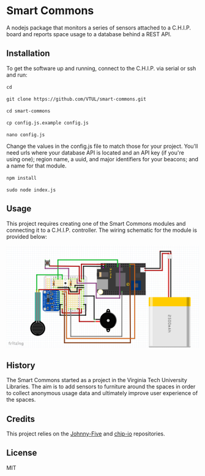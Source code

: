 # Smart Commons
A nodejs package that monitors a series of sensors attached to a C.H.I.P. board and reports space usage to a database behind a REST API.

## Installation
To get the software up and running, connect to the C.H.I.P. via serial or ssh and run:

`cd`

`git clone https://github.com/VTUL/smart-commons.git`

`cd smart-commons`

`cp config.js.example config.js`

`nano config.js`

Change the values in the config.js file to match those for your project. You'll need urls where your database API is located and an API key (if you're using one); region name, a uuid, and major identifiers for your beacons; and a name for that module. 

`npm install`

`sudo node index.js`

## Usage

This project requires creating one of the Smart Commons modules and connecting it to a C.H.I.P. controller. The wiring schematic for the module is provided below:

![module schematic](https://github.com/VTUL/smart-commons/raw/master/schematics/smart-commons-V1.1.png "Smart Commons Module Schematic")


## History
The Smart Commons started as a project in the Virginia Tech University Libraries. The aim is to add sensors to furniture around the spaces in order to collect anonymous usage data and ultimately improve user experience of the spaces.

## Credits
This project relies on the [Johnny-Five](http://johnny-five.io/) and [chip-io](https://github.com/sandeepmistry/node-chip-io) repositories.

## License
MIT
